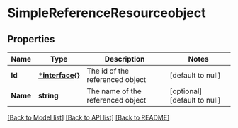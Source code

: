 # SimpleReferenceResourceobject

## Properties
Name | Type | Description | Notes
------------ | ------------- | ------------- | -------------
**Id** | [***interface{}**](interface{}.md) | The id of the referenced object | [default to null]
**Name** | **string** | The name of the referenced object | [optional] [default to null]

[[Back to Model list]](../README.md#documentation-for-models) [[Back to API list]](../README.md#documentation-for-api-endpoints) [[Back to README]](../README.md)


